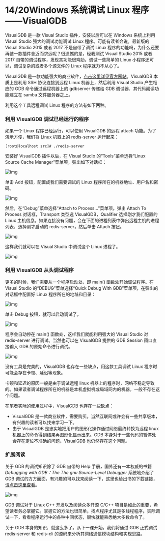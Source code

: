 # 14/20Windows 系统调试 Linux 程序——VisualGDB

VisualGDB 是一款 Visual Studio 插件，安装以后可以在 Windows 系统上利用 Visual Studio 强大的调试功能调试 Linux 程序。可能有读者会说，最新版的 Visual Studio 2015 或者 2017 不是自带了调试 Linux 程序的功能吗，为什么还要再装一款插件舍近而求远呢？很遗憾的是，经我测试 Visual Studio 2015 或者 2017 自带的调试程序，发现其功能很鸡肋，调试一些简单的 Linux 小程序还可以，调试复杂的或者多个源文件的 Linux 程序就力不从心了。

VisualGDB 是一款功能强大的商业软件，[点击这里详见官方网站](https://visualgdb.com/)。VisualGDB 本质上是利用 SSH 协议连接到远程 Linux 机器上，然后利用 Visual Studio 产生相应的 GDB 命令通过远程机器上的 gdbserver 传递给 GDB 调试器，其代码阅读功能建立在 samba 文件服务器之上。

利用这个工具远程调试 Linux 程序的方法有如下两种。

### 利用 VisualGDB 调试已经运行的程序

如果一个 Linux 程序已经运行，可以使用 VisualGDB 的远程 attach 功能。为了演示方便，我们将 Linux 机器上的 redis-server 运行起来：

```
[root@localhost src]# ./redis-server 
```

安装好 VisualGDB 插件以后，在 Visual Studio 的“Tools”菜单选择“Linux Source Cache Manager”菜单项，弹出如下对话框：

![img](https://images.gitbook.cn/b1d99410-f1f8-11e8-a886-5157ca7834b5)

单击 Add 按钮，配置成我们需要调试的 Linux 程序所在的机器地址、用户名和密码。

![img](https://images.gitbook.cn/d87eeb60-f1f8-11e8-9fa2-2b61cbf641db)

然后，在“Debug”菜单选择“Attach to Process…”菜单项，弹出 Attach To Process 对话框，Transport 类型选 VisualGDB，Qualifier 选择刚才我们配置的 Linux 主机信息。如果连接没有问题，会在下面的进程列表中弹出远程主机的进程列表，选择刚才启动的 redis-server，然后单击 Attach 按钮。

![img](https://images.gitbook.cn/f7341850-f1f8-11e8-a886-5157ca7834b5)

这样我们就可以在 Visual Studio 中调试这个 Linux 进程了。

![img](https://images.gitbook.cn/1d77a090-f1f9-11e8-a886-5157ca7834b5)

### 利用 VisualGDB 从头调试程序

更多的时候，我们需要从一个程序启动处，即 main() 函数处开始调试程序。在 Visual Studio 的“DEBUG”菜单选择“Quick Debug With GDB”菜单项，在弹出的对话框中配置好 Linux 程序所在的地址和目录：

![img](https://images.gitbook.cn/3bf65430-f1f9-11e8-9fa2-2b61cbf641db)

单击 Debug 按钮，就可以启动调试了。

![img](https://images.gitbook.cn/57b858d0-f1f9-11e8-b37f-7bcfd20d5d3a)

程序会自动停在 main() 函数处，这样我们就能利用强大的 Visual Studio 对 redis-server 进行调试。当然也可以在 VisualGDB 提供的 GDB Session 窗口直接输入 GDB 的原始命令进行调试。

![img](https://images.gitbook.cn/731b2670-f1f9-11e8-a886-5157ca7834b5)

没有工具是完美的，VisualGDB 也存在一些缺点，用这款工具调试 Linux 程序时可能会存在卡顿、延迟等现象。

卡顿和延迟的原因一般是由于调试远程 linux 机器上的程序时，网络不稳定导致的。如果读者调试程序所在的机器是本机虚拟机或局域网内的机器，一般不存在这个问题。

在笔者实际的使用过程中，VisualGDB 也存在一些缺点：

- VisualGDB 是一款商业软件，需要购买。当然互联网或许会有一些共享版本，有兴趣的读者可以找来学习一下。
- 由于 VisualGDB 是忠实地把用户的图形化操作通过网络最终转换为远程 linux 机器上的命令得到结果再图形化显示出来。GDB 本身对于一些代码的暂停处会存在定位不准确的问题，VisualGDB 也仍然存在这个问题。

### 扩展阅读

关于 GDB 的调试知识除了 GDB 自带的 Help 手册，国外还有一本权威的书籍 *Debugging with GDB：The The gnu Source-Level Debugger* 系统地介绍了 GDB 调试的方方面面，有兴趣的可以找来阅读一下，这里也给出书的下载链接，[请点击这里查看](https://pan.baidu.com/s/1J_JFpzrwRa-u684CZEmWKQ)。

![img](https://images.gitbook.cn/669156d0-fc59-11e8-bc5b-ef0caf885561)

GDB 调试对于 Linux C++ 开发以及阅读众多开源 C/C++ 项目是如此的重要，希望读者务必掌握它。掌握它的方法也很简单，找点程序尤其是多线程程序，实际调试一下，看看程序运行中的各种中间状态，很快就能熟悉绝大多数命令了。

关于 GDB 本身的知识，就这么多了。从下一课开始，我们将通过 GDB 正式调试 redis-server 和 redis-cli 的源码来分析其网络通信模块结构和实现思路。